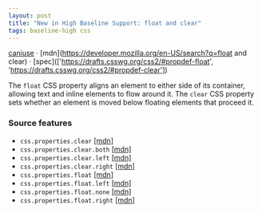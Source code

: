 ```yaml
---
layout: post
title: "New in High Baseline Support: float and clear"
tags: baseline-high css
---
```


[caniuse](https://caniuse.com/?search=float-clear) · [mdn](https://developer.mozilla.org/en-US/search?q=float and clear) · [spec](['https://drafts.csswg.org/css2/#propdef-float', 'https://drafts.csswg.org/css2/#propdef-clear'])

The `float` CSS property aligns an element to either side of its container, allowing text and inline elements to flow around it. The `clear` CSS property sets whether an element is moved below floating elements that proceed it.

### Source features

- ``css.properties.clear`` [[mdn]](https://developer.mozilla.org/en-US/search?q=css.properties.clear)
- ``css.properties.clear.both`` [[mdn]](https://developer.mozilla.org/en-US/search?q=css.properties.clear.both)
- ``css.properties.clear.left`` [[mdn]](https://developer.mozilla.org/en-US/search?q=css.properties.clear.left)
- ``css.properties.clear.right`` [[mdn]](https://developer.mozilla.org/en-US/search?q=css.properties.clear.right)
- ``css.properties.float`` [[mdn]](https://developer.mozilla.org/en-US/search?q=css.properties.float)
- ``css.properties.float.left`` [[mdn]](https://developer.mozilla.org/en-US/search?q=css.properties.float.left)
- ``css.properties.float.none`` [[mdn]](https://developer.mozilla.org/en-US/search?q=css.properties.float.none)
- ``css.properties.float.right`` [[mdn]](https://developer.mozilla.org/en-US/search?q=css.properties.float.right)
